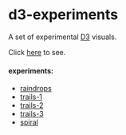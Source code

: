 # d3-experiments

A set of experimental [D3](https://d3js.org/) visuals.

Click [here](http://d3-experiments.jackrzhang.com) to see.

#### experiments:
* [raindrops](/public/raindrops)
* [trails-1](/public/trails-1)
* [trails-2](/public/trails-2)
* [trails-3](/public/trails-3)
* [spiral](/public/spiral)